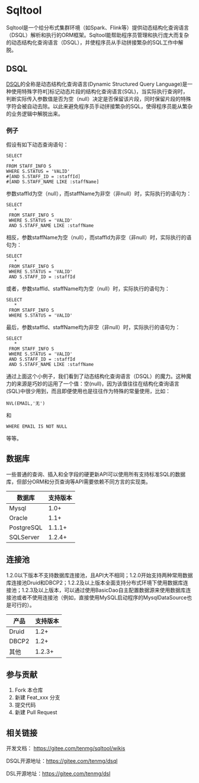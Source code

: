 # Sqltool

Sqltool是一个给分布式集群环境（如Spark、Flink等）提供动态结构化查询语言（DSQL）解析和执行的ORM框架。Sqltool能帮助程序员管理和执行庞大而复杂的动态结构化查询语言（DSQL），并使程序员从手动拼接繁杂的SQL工作中解脱。

## DSQL

[DSQL](https://gitee.com/tenmg/dsql)的全称是动态结构化查询语言(Dynamic Structured Query Language)是一种使用特殊字符#[]标记动态片段的结构化查询语言(SQL)，当实际执行查询时，判断实际传入参数值是否为空（null）决定是否保留该片段，同时保留片段的特殊字符会被自动去除。以此来避免程序员手动拼接繁杂的SQL，使得程序员能从繁杂的业务逻辑中解脱出来。

### 例子

假设有如下动态查询语句：

```
SELECT
  *
FROM STAFF_INFO S
WHERE S.STATUS = 'VALID'
#[AND S.STAFF_ID = :staffId]
#[AND S.STAFF_NAME LIKE :staffName]
```

参数staffId为空（null），而staffName为非空（非null）时，实际执行的语句为：

```
SELECT
   *
 FROM STAFF_INFO S
 WHERE S.STATUS = 'VALID'
 AND S.STAFF_NAME LIKE :staffName
```

相反，参数staffName为空（null），而staffId为非空（非null）时，实际执行的语句为：


```
SELECT
   *
 FROM STAFF_INFO S
 WHERE S.STATUS = 'VALID'
 AND S.STAFF_ID = :staffId
```

或者，参数staffId、staffName均为空（null）时，实际执行的语句为：

```
SELECT
   *
 FROM STAFF_INFO S
 WHERE S.STATUS = 'VALID'
```

最后，参数staffId、staffName均为非空（非null）时，实际执行的语句为：

```
SELECT
   *
 FROM STAFF_INFO S
 WHERE S.STATUS = 'VALID'
 AND S.STAFF_ID = :staffId
 AND S.STAFF_NAME LIKE :staffName
```

通过上面这个小例子，我们看到了动态结构化查询语言（DSQL）的魔力。这种魔力的来源是巧妙的运用了一个值：空(null)，因为该值往往在结构化查询语言(SQL)中很少用到，而且即便使用也是往往作为特殊的常量使用，比如：
```
NVL(EMAIL,'无')
```
和
```
WHERE EMAIL IS NOT NULL
```
等等。

## 数据库

一些普通的查询、插入和全字段的硬更新API可以使用所有支持标准SQL的数据库，但部分ORM和分页查询等API需要依赖不同方言的实现类。

数据库     | 支持版本
-----------|---------
Mysql      | 1.0+
Oracle     | 1.1+
PostgreSQL | 1.1.1+
SQLServer  | 1.2.4+

## 连接池

1.2.0以下版本不支持数据库连接池，且API大不相同；1.2.0开始支持两种常用数据库连接池Druid和DBCP2；1.2.2及以上版本全面支持分布式环境下使用数据库连接池；1.2.3及以上版本，可以通过使用BasicDao自主配置数据源来使用数据库连接池或者不使用连接池（例如，直接使用MySQL启动程序的MysqlDataSource也是可行的）。

产品    | 支持版本
---|---
Druid     | 1.2+
DBCP2     | 1.2+
其他      | 1.2.3+

## 参与贡献

1.  Fork 本仓库
2.  新建 Feat_xxx 分支
3.  提交代码
4.  新建 Pull Request

## 相关链接

开发文档： https://gitee.com/tenmg/sqltool/wikis

DSQL开源地址：https://gitee.com/tenmg/dsql

DSL开源地址：https://gitee.com/tenmg/dsl